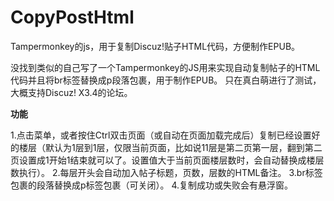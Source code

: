 # CopyPostHtml
Tampermonkey的js，用于复制Discuz!贴子HTML代码，方便制作EPUB。

没找到类似的自己写了一个Tampermonkey的JS用来实现自动复制帖子的HTML代码并且将br标签替换成p段落包裹，用于制作EPUB。
只在真白萌进行了测试，大概支持Discuz! X3.4的论坛。

**功能**

1.点击菜单，或者按住Ctrl双击页面（或自动在页面加载完成后）复制已经设置好的楼层（默认为1层到1层，仅限当前页面，比如说11层是第二页第一层，翻到第二页设置成1开始1结束就可以了。设置值大于当前页面楼层数时，会自动替换成楼层数执行）。
2.每层开头会自动加入帖子标题，页数，层数的HTML备注。
3.br标签包裹的段落替换成p标签包裹（可关闭）。
4.复制成功或失败会有悬浮窗。
